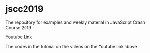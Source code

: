 # jscc2019
The repository for examples and weekly material in JavaScript Crash Course 2019

[Youtube Link](https://www.youtube.com/playlist?list=PL9pDl_Oth4cqVnLrf5DCK4a_HhoAEhV4a)

The codes in the tutorial on the videos on the Youtube link above